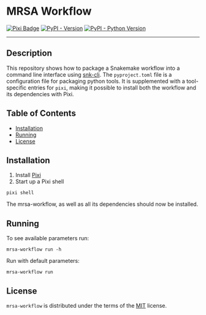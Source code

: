 # MRSA Workflow

[![Pixi Badge](https://img.shields.io/endpoint?url=https://raw.githubusercontent.com/prefix-dev/pixi/main/assets/badge/v0.json)](https://pixi.sh)
[![PyPI - Version](https://img.shields.io/pypi/v/mrsa-workflow.svg)](https://pypi.org/project/mrsa-workflow)
[![PyPI - Python Version](https://img.shields.io/pypi/pyversions/mrsa-workflow.svg)](https://pypi.org/project/mrsa-workflow)

-----

## Description

This repository shows how to package a Snakemake workflow into a command line
interface using [snk-cli](https://github.com/Wytamma/snk-cli). The
`pyproject.toml` file is a configuration file for packaging python tools. It is
supplemented with a tool-specific entries for `pixi`, making it possible to
install both the workflow and its dependencies with Pixi.

## Table of Contents

- [Installation](#installation)
- [Running](#running)
- [License](#license)

## Installation

1. Install [Pixi](https://pixi.sh/latest/installation/)
2. Start up a Pixi shell

```console
pixi shell
```

The mrsa-workflow, as well as all its dependencies should now be installed.

## Running

To see available parameters run:

```console
mrsa-workflow run -h
```

Run with default parameters:

```console
mrsa-workflow run
```

## License

`mrsa-workflow` is distributed under the terms of the [MIT](https://spdx.org/licenses/MIT.html) license.
